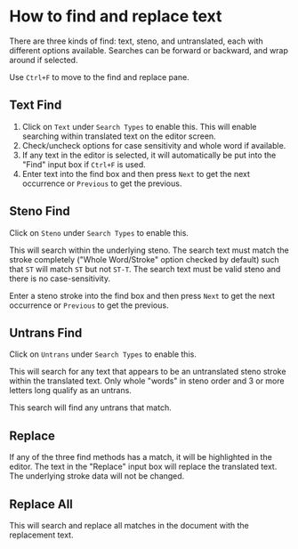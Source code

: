 # How to find and replace text

There are three kinds of find: text, steno, and untranslated, each with different options available. Searches can be forward or backward, and wrap around if selected.

Use `Ctrl+F` to move to the find and replace pane.

## Text Find

1. Click on `Text` under `Search Types` to enable this. This will enable searching within translated text on the editor screen. 
2. Check/uncheck options for case sensitivity and whole word if available.
3. If any text in the editor is selected, it will automatically be put into the "Find" input box if `Ctrl+F` is used.
4. Enter text into the find box and then press `Next` to get the next occurrence or `Previous` to get the previous.

## Steno Find

Click on `Steno` under `Search Types` to enable this. 

This will search within the underlying steno. The search text must match the stroke completely ("Whole Word/Stroke" option checked by default) such that `ST` will match `ST` but not `ST-T`. The search text must be valid steno and there is no case-sensitivity.

Enter a steno stroke into the find box and then press `Next` to get the next occurrence or `Previous` to get the previous.

## Untrans Find

Click on `Untrans` under `Search Types` to enable this. 

This will search for any text that appears to be an untranslated steno stroke within the translated text. Only whole "words" in steno order and 3 or more letters long qualify as an untrans.

This search will find any untrans that match.

## Replace

If any of the three find methods has a match, it will be highlighted in the editor. The text in the "Replace" input box will replace the translated text. The underlying stroke data will not be changed.

## Replace All

This will search and replace all matches in the document with the replacement text.